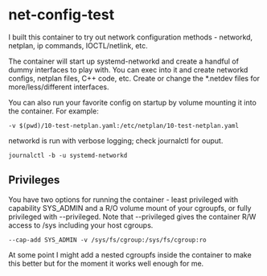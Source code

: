 # net-config-test
I built this container to try out network configuration methods - networkd, netplan, ip commands, IOCTL/netlink, etc.

The container will start up systemd-networkd and create a handful of dummy interfaces to play with. You can exec into it and create networkd configs, netplan files, C++ code, etc. Create or change the *.netdev files for more/less/different interfaces.

You can also run your favorite config on startup by volume mounting it into the container. For example:
```
-v $(pwd)/10-test-netplan.yaml:/etc/netplan/10-test-netplan.yaml
```

networkd is run with verbose logging; check journalctl for ouput.
```
journalctl -b -u systemd-networkd
```

## Privileges
You have two options for running the container - least privileged with capability SYS_ADMIN and a R/O volume mount of your cgroupfs, or fully privileged with --privileged. Note that --privileged gives the container R/W access to /sys including your host cgroups.
```
--cap-add SYS_ADMIN -v /sys/fs/cgroup:/sys/fs/cgroup:ro
```
At some point I might add a nested cgroupfs inside the container to make this better but for the moment it works well enough for me.
